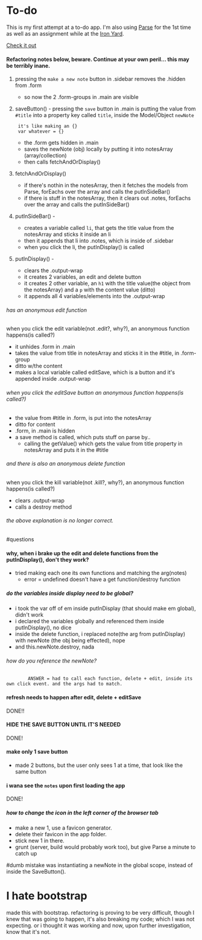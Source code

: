# To-do

This is my first attempt at a to-do app. I'm also using [Parse](https://www.parse.com/) for the 1st time as well as an assignment while at the [Iron Yard](http://theironyard.com/).

[Check it out](http://pickra.github.io/to-do/)

#### Refactoring notes below, beware. Continue at your own peril… this may be terribly inane.

1. pressing the `make a new note` button in .sidebar removes the .hidden from .form
	- so now the 2 .form-groups in .main are visible

2. saveButton() -  pressing the `save` button in .main is putting the value from `#title` into a property key called `title`, inside the Model/Object `newNote`
		
		it's like making an {} 
		var whatever = {}
		
	- the .form gets hidden in .main
	- saves the newNote (obj) locally by putting it into notesArray (array/collection)
	- then calls fetchAndOrDisplay()
	
3. fetchAndOrDisplay()
	- if there's nothin in the notesArray, then it fetches the models from Parse, forEachs over the array and calls the putInSideBar()
	- if there is stuff in the notesArray, then it clears out .notes, forEachs over the array and calls the putInSideBar()


4. putInSideBar() - 
	- creates a variable called `li`, that gets the title value from the notesArray and sticks it inside an li
	- then it appends that li into .notes, which is inside of .sidebar
	- when you click the li, the putInDisplay() is called

5. putInDisplay() -
	- clears the .output-wrap
	- it creates 2 variables, an edit and delete button
	- it creates 2 other variable, an `h1` with the title value(the object from the notesArray) and a `p` with the content value (ditto)
	- it appends all 4 variables/elements into the .output-wrap

###### has an anonymous edit function
when you click the edit variable(not .edit?, why?), an anonymous function happens(is called?)
	
- it unhides .form in .main
- takes the value from title in notesArray and sticks it in the #title, in .form-group
- ditto w/the content
- makes a local variable called editSave, which is a button and it's appended inside .output-wrap

###### when you click the editSave button an anonymous function happens(is called?)
 - the value from #title in .form, is put into the notesArray
 - ditto for content
 - .form, in .main is hidden
 - a save method is called, which puts stuff on parse by..
 	- calling the getValue() which gets the value from title property in notesArray and puts it in the #title
 	
###### and there is also an anonymous delete function
when you click the kill variable(not .kill?, why?), an anonymous function happens(is called?)
- clears .output-wrap
- calls a destroy method

###### the above explanation is no longer correct.




#questions 
#### why, when i brake up the edit and delete functions from the putInDisplay(),  don't they work?
- tried making each one its own functions and matching the arg(notes)
	- error = undefined doesn't have a get function/destroy function
			
##### do the variables inside display need to be global?
- i took the var off of em inside putInDisplay (that should make em global), didn't work
- i declared the variables globally and referenced them inside putInDisplay(), no dice
- inside the delete function, i replaced note(the arg from putInDisplay) with newNote (the obj being effected), nope
- and this.newNote.destroy, nada
###### how do you reference the newNote?
			ANSWER = had to call each function, delete + edit, inside its own click event. and the args had to match.
	
#### refresh needs to happen after edit, delete + editSave
DONE!!

#### HIDE THE SAVE BUTTON UNTIL IT'S NEEDED
DONE!
#### make only 1 save button
- made 2 buttons, but the user only sees 1 at a time, that look like the same button

#### i wana see the `notes` upon first loading the app
DONE!


##### how to change the icon in the left corner of the browser tab
- make a new 1, use a favicon generator. 
- delete their favicon in the app folder. 
- stick new 1 in there.
- grunt (server, build would probably work too), but give Parse a minute to catch up

#dumb mistake
was instantiating a newNote in the global scope, instead of inside the SaveButton().

# I hate bootstrap
made this with bootstrap. refactoring is proving to be very difficult, though I knew that was going to happen, it's also breaking my code; which I was not expecting. or i thought it was working and now, upon further investigation, know that it's not.
